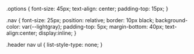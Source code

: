 .options {
    font-size: 45px;
    text-align: center;
    padding-top: 15px;
}

.nav {
    font-size: 25px;
    position: relative;
    border: 10px black;
    background-color: var(--lightgray);
    padding-top: 5px;
    margin-bottom: 40px;
    text-align:center;
    display:inline;
}

.header nav ul {
    list-style-type: none;
}

  <link rel="stylesheet" href="./assests/reset.css">